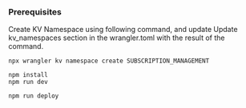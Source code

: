 ### Prerequisites
Create KV Namespace using following command, and update Update kv_namespaces section in the wrangler.toml with the result of the command. 

```
npx wrangler kv namespace create SUBSCRIPTION_MANAGEMENT
```



```
npm install
npm run dev
```

```
npm run deploy
```
